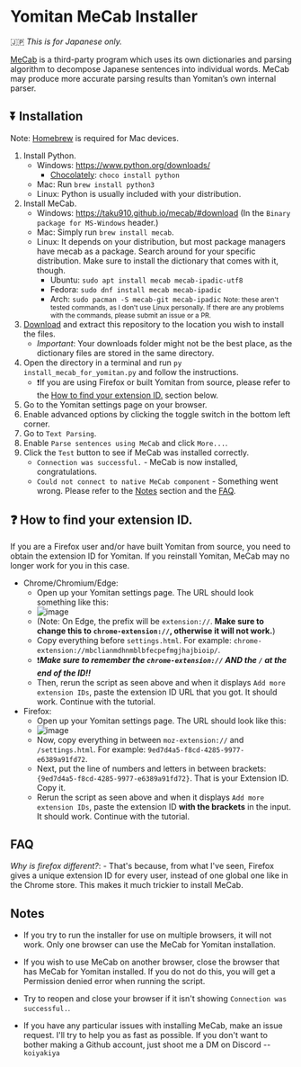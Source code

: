 # Yomitan MeCab Installer

🇯🇵 *This is for Japanese only.*

[MeCab](https://taku910.github.io/) is a third-party program which uses its own dictionaries and parsing algorithm to decompose Japanese sentences into individual words. MeCab may produce more accurate parsing results than Yomitan’s own internal parser.

## ⏬ Installation

Note: [Homebrew](https://brew.sh/) is required for Mac devices.

1. Install Python.
    - Windows: https://www.python.org/downloads/ 
         - [Chocolately](https://chocolatey.org/): `choco install python`
    - Mac: Run `brew install python3`
    - Linux: Python is usually included with your distribution.
2. Install MeCab.
    - Windows: https://taku910.github.io/mecab/#download (In the `Binary package for MS-Windows` header.)
    - Mac: Simply run `brew install mecab`.
    - Linux: It depends on your distribution, but most package managers have mecab as a package. Search around for your specific distribution. Make sure to install the dictionary that comes with it, though.
        - Ubuntu: `sudo apt install mecab mecab-ipadic-utf8`
        - Fedora: `sudo dnf install mecab mecab-ipadic`
        - Arch: `sudo pacman -S mecab-git mecab-ipadic`
        <small>Note: these aren't tested commands, as I don't use Linux personally. If there are any problems with the commands, please submit an issue or a PR.</small>
3. [Download](https://github.com/themoeway/yomitan-mecab-installer/archive/master.zip) and extract this repository to the location you wish to install the files.
    - *Important*: Your downloads folder might not be the best place, as the dictionary files are stored in the same directory.
4. Open the directory in a terminal and run `py install_mecab_for_yomitan.py` and follow the instructions.
    - ❗If you are using Firefox or built Yomitan from source, please refer to the [How to find your extension ID.](https://github.com/themoeway/yomitan-mecab-installer/blob/master/README.md#-how-to-find-your-extension-id) section below.
5. Go to the Yomitan settings page on your browser.
6. Enable advanced options by clicking the toggle switch in the bottom left corner.
7. Go to `Text Parsing`.
8. Enable `Parse sentences using MeCab` and click `More...`.
9. Click the `Test` button to see if MeCab was installed correctly.
    - `Connection was successful.` - MeCab is now installed, congratulations.
    - `Could not connect to native MeCab component` - Something went wrong. Please refer to the [Notes](https://github.com/themoeway/yomitan-mecab-installer/blob/master/README.md#notes) section and the [FAQ](https://github.com/themoeway/yomitan-mecab-installer/blob/master/README.md#faq).

## ❓ How to find your extension ID.

If you are a Firefox user and/or have built Yomitan from source, you need to obtain the extension ID for Yomitan. If you reinstall Yomitan, MeCab may no longer work for you in this case.
- Chrome/Chromium/Edge:
    - Open up your Yomitan settings page. The URL should look something like this:
    - ![image](https://github.com/user-attachments/assets/4f87be39-6cb4-45df-a9a7-09fb9a177c1d)
    - (Note: On Edge, the prefix will be `extension://`. **Make sure to change this to `chrome-extension://`, otherwise it will not work.**)
    - Copy everything before `settings.html`. For example: `chrome-extension://mbclianmdhnmblbfecpefmgjhajbioip/`.
    - ❗***Make sure to remember the `chrome-extension://` AND the `/` at the end of the ID!!***
    - Then, rerun the script as seen above and when it displays `Add more extension IDs`, paste the extension ID URL that you got. It should work. Continue with the tutorial.
- Firefox:
    - Open up your Yomitan settings page. The URL should look like this:
    - ![image](https://github.com/user-attachments/assets/618f262e-ce3c-47eb-a1e4-d60dd684adaa)
    - Now, copy everything in between `moz-extension://` and `/settings.html`. For example: `9ed7d4a5-f8cd-4285-9977-e6389a91fd72`.
    - Next, put the line of numbers and letters in between brackets: `{9ed7d4a5-f8cd-4285-9977-e6389a91fd72}`. That is your Extension ID. Copy it.
    - Rerun the script as seen above and when it displays `Add more extension IDs`, paste the extension ID **with the brackets** in the input. It should work. Continue with the tutorial.

## FAQ

*Why is firefox different?*: 
    - That's because, from what I've seen, Firefox gives a unique extension ID for every user, instead of one global one like in the Chrome store. This makes it much trickier to install MeCab.

## Notes
- If you try to run the installer for use on multiple browsers, it will not work. Only one browser can use the MeCab for Yomitan installation.
- If you wish to use MeCab on another browser, close the browser that has MeCab for Yomitan installed. If you do not do this, you will get a Permission denied error when running the script.
- Try to reopen and close your browser if it isn't showing `Connection was successful.`.

- If you have any particular issues with installing MeCab, make an issue request. I'll try to help you as fast as possible. If you don't want to bother making a Github account, just shoot me a DM on Discord -- `koiyakiya`

